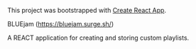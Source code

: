 This project was bootstrapped with [Create React App](https://github.com/facebook/create-react-app).

BLUEjam (https://bluejam.surge.sh/)

A REACT application for creating and storing custom playlists.
